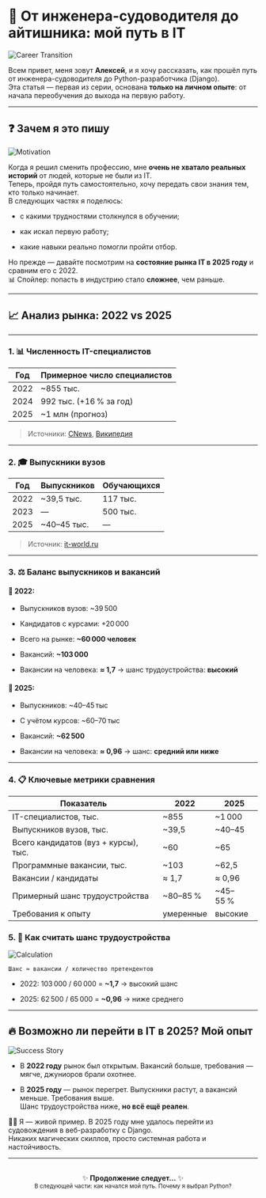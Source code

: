 # 🚢 От инженера-судоводителя до айтишника: мой путь в IT

![Career Transition](https://images.unsplash.com/photo-1639762681057-408e52192e55?w=800) 


Всем привет, меня зовут **Алексей**, и я хочу рассказать, как прошёл путь от инженера-судоводителя до Python-разработчика (Django).  
Эта статья — первая из серии, основана **только на личном опыте**: от начала переобучения до выхода на первую работу.

---

## ❓ Зачем я это пишу

![Motivation](https://images.unsplash.com/photo-1543269664-7eef42226a21?w=600)  


Когда я решил сменить профессию, мне **очень не хватало реальных историй** от людей, которые не были из IT.  
Теперь, пройдя путь самостоятельно, хочу передать свои знания тем, кто только начинает.  
В следующих частях я поделюсь:

- с какими трудностями столкнулся в обучении;
    
- как искал первую работу;
    
- какие навыки реально помогли пройти отбор.
    

Но прежде — давайте посмотрим на **состояние рынка IT в 2025 году** и сравним его с 2022.  
📊 Спойлер: попасть в индустрию стало **сложнее**, чем раньше.

---

## 📈 Анализ рынка: 2022 vs 2025

---

### 1. 📊 Численность IT-специалистов

|Год|Примерное число специалистов|
|---|---|
|2022|~855 тыс.|
|2024|992 тыс. (+16 % за год)|
|2025|~1 млн (прогноз)|
> Источники: [CNews](https://www.cnews.ru/), [Википедия](https://ru.wikipedia.org/)

---

### 2. 🎓 Выпускники вузов

|Год|Выпускников|Обучающихся|
|---|---|---|
|2022|~39,5 тыс.|117 тыс.|
|2023|—|500 тыс.|
|2025|~40–45 тыс.|—|
> Источник: [it-world.ru](https://www.it-world.ru/)

---

### 3. ⚖️ Баланс выпускников и вакансий

#### 📅 2022:

- Выпускников вузов: ~39 500
    
- Кандидатов с курсами: +20 000
    
- Всего на рынке: **~60 000 человек**
    
- Вакансий: **~103 000**
    
- Вакансии на человека: **≈ 1,7** → шанс трудоустройства: **высокий**
    

#### 📅 2025:

- Выпускников: ~40–45 тыс
    
- С учётом курсов: ~60–70 тыс
    
- Вакансий: **~62 500**
    
- Вакансии на человека: **≈ 0,96** → шанс: **средний или ниже**
    

---

### 4. 📋 Ключевые метрики сравнения

| Показатель                           | 2022      | 2025     |
| ------------------------------------ | --------- | -------- |
| IT-специалистов, тыс.                | ~855      | ~1 000   |
| Выпускников вузов, тыс.              | ~39,5     | ~40–45   |
| Всего кандидатов (вуз + курсы), тыс. | ~60       | ~65      |
| Программные вакансии, тыс.           | ~103      | ~62,5    |
| Вакансии / кандидаты                 | ≈ 1,7     | ≈ 0,96   |
| Примерный шанс трудоустройства       | ~80–85 %  | ~45–55 % |
| Требования к опыту                   | умеренные | высокие  |


### 5. 🧮 Как считать шанс трудоустройства

![Calculation](https://images.unsplash.com/photo-1587145820266-a5951ee6f620?w=600)  


`Шанс ≈ вакансии / количество претендентов`

- 2022: 103 000 / 60 000 = **~1,7** → высокий шанс
    
- 2025: 62 500 / 65 000 = **~0,96** → ниже среднего
    

---

## 🔥 Возможно ли перейти в IT в 2025? Мой опыт

![Success Story](https://images.unsplash.com/photo-1551288049-bebda4e38f71?w=800)  


- В **2022 году** рынок был открытым. Вакансий больше, требования — мягче, джуниоров брали охотнее.
    
- В **2025 году** — рынок перегрет. Выпускники растут, а вакансий меньше. Требования выше.  
    Шанс трудоустройства ниже, **но всё ещё реален**.
    

🙋‍♂️ Я — живой пример. В 2025 году мне удалось перейти из судовождения в веб-разработку с Django.  
Никаких магических скиллов, просто системная работа и настойчивость.

---

<p align="center"> <br> ✨ <strong>Продолжение следует…</strong> ✨<br> <sub>В следующей части: как начался мой путь. Почему я выбрал Python?</sub> </p>
